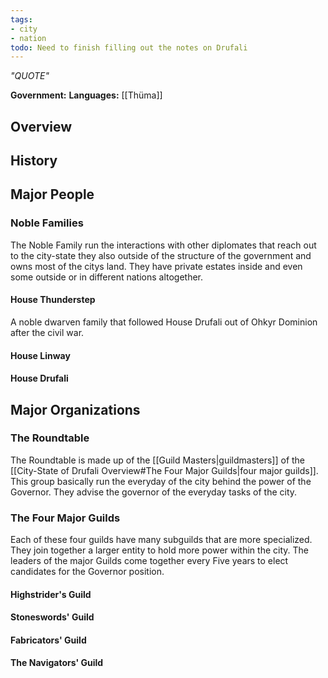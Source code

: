 ```yaml
---
tags:
- city
- nation
todo: Need to finish filling out the notes on Drufali
---
```

*"QUOTE"*

**Government:** 
**Languages:** [[Thüma]]
## Overview

## History


## Major People

### Noble Families
The Noble Family run the interactions with other diplomates that reach out to the city-state they also outside of the structure of the government and owns most of the citys land. They have private estates inside and even some outside or in different nations altogether. 
#### House Thunderstep
A noble dwarven family that followed House Drufali out of Ohkyr Dominion after the civil war. 
#### House Linway
#### House Drufali
## Major Organizations

### The Roundtable
The Roundtable is made up of the [[Guild Masters|guildmasters]] of the [[City-State of Drufali Overview#The Four Major Guilds|four major guilds]]. This group basically run the everyday of the city behind the power of the Governor. They advise the governor of the everyday tasks of the city.    

### The Four Major Guilds
Each of these four guilds have many subguilds that are more specialized. They join together a larger entity to hold more power within the city. The leaders of the major Guilds come together every Five years to elect candidates for the Governor position.
#### Highstrider's Guild

#### Stoneswords' Guild
#### Fabricators' Guild
#### The Navigators' Guild

